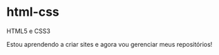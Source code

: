 # html-css
  HTML5 e CSS3
  
  Estou aprendendo a criar sites e agora vou gerenciar meus repositórios!
